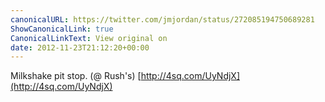 ```yaml
---
canonicalURL: https://twitter.com/jmjordan/status/272085194750689281
ShowCanonicalLink: true
CanonicalLinkText: View original on
date: 2012-11-23T21:12:20+00:00
---
```

Milkshake pit stop. (@ Rush's) [http://4sq.com/UyNdjX](http://4sq.com/UyNdjX)